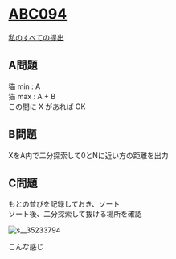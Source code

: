 # [ABC094](https://beta.atcoder.jp/contests/abc094)  
[私のすべての提出](https://beta.atcoder.jp/contests/abc094/submissions?f.Task=&f.Language=&f.Status=&f.User=tokizo)  
  
## A問題  
猫 min : A  
猫 max : A + B  
この間に X があれば OK  
## B問題  
XをA内で二分探索して0とNに近い方の距離を出力  
  
## C問題  
もとの並びを記録しておき、ソート  
ソート後、二分探索して抜ける場所を確認  
  
![s__35233794](https://user-images.githubusercontent.com/37968814/45303272-63bad580-b550-11e8-96a1-a541eaaa5f0a.jpg)  
  
こんな感じ  